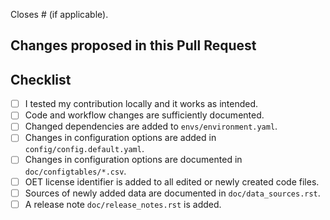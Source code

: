 Closes # (if applicable).

## Changes proposed in this Pull Request


## Checklist

- [ ] I tested my contribution locally and it works as intended.
- [ ] Code and workflow changes are sufficiently documented.
- [ ] Changed dependencies are added to `envs/environment.yaml`.
- [ ] Changes in configuration options are added in `config/config.default.yaml`.
- [ ] Changes in configuration options are documented in `doc/configtables/*.csv`.
- [ ] OET license identifier is added to all edited or newly created code files.
- [ ] Sources of newly added data are documented in `doc/data_sources.rst`.
- [ ] A release note `doc/release_notes.rst` is added.
